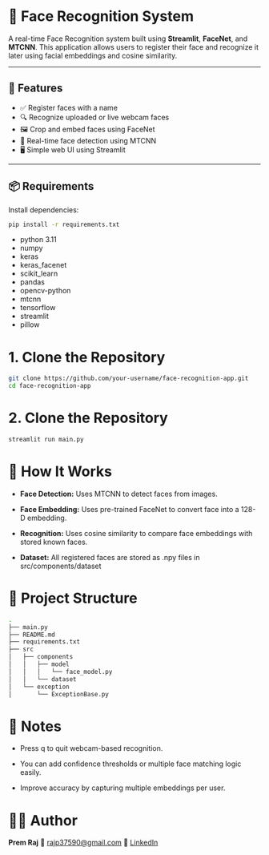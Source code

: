# 🧠 Face Recognition System

A real-time Face Recognition system built using **Streamlit**, **FaceNet**, and **MTCNN**. This application allows users to register their face and recognize it later using facial embeddings and cosine similarity.

---

## 🚀 Features

- ✅ Register faces with a name
- 🔍 Recognize uploaded or live webcam faces
- 🖼️ Crop and embed faces using FaceNet
- 🎯 Real-time face detection using MTCNN
- 🖥️ Simple web UI using Streamlit

---

## 📦 Requirements

Install dependencies:

```bash
pip install -r requirements.txt
```
- python 3.11
- numpy 
- keras
- keras_facenet
- scikit_learn
- pandas
- opencv-python
- mtcnn
- tensorflow
- streamlit
- pillow

# 1. Clone the Repository
```bash
git clone https://github.com/your-username/face-recognition-app.git
cd face-recognition-app
```

# 2. Clone the Repository
```bash
streamlit run main.py
```

# 🧬 How It Works
- **Face Detection:** Uses MTCNN to detect faces from images.

- **Face Embedding:** Uses pre-trained FaceNet to convert face into a 128-D embedding.

- **Recognition:** Uses cosine similarity to compare face embeddings with stored known faces.

- **Dataset:** All registered faces are stored as .npy files in src/components/dataset

# 📁 Project Structure

```bash
.
├── main.py
├── README.md
├── requirements.txt
├── src
│   ├── components
│   │   ├── model
│   │   │   └── face_model.py
│   │   └── dataset
│   └── exception
│       └── ExceptionBase.py
```

# 📌 Notes
- Press q to quit webcam-based recognition.

- You can add confidence thresholds or multiple face matching logic easily.

- Improve accuracy by capturing multiple embeddings per user.


# 👨‍💻 Author
**Prem Raj**
📧 rajp37590@gmail.com
🔗  [LinkedIn](https://www.linkedin.com/in/prem-raj-sivakumar-998aa628a/)
